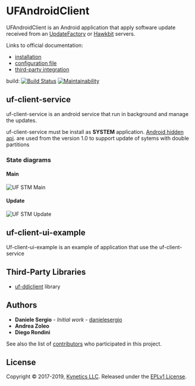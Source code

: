 # UFAndroidClient #

UFAndroidClient is an Android application that apply software update received from an [UpdateFactory](https://www.kynetics.com/iot-platform-update-factory) or [Hawkbit](https://eclipse.org/hawkbit/) servers.

Links to official documentation:
- [installation](https://docs.updatefactory.io/devices/android/android-client-packages/)
- [configuration file](https://docs.updatefactory.io/devices/android/android-config-files/)
- [third-party integration](https://docs.updatefactory.io/devices/android/third-party-integration/)

build: [![Build Status](https://travis-ci.org/Kynetics/uf-android-client.svg?branch=master)](https://travis-ci.org/Kynetics/uf-android-client) 
[![Maintainability](https://api.codeclimate.com/v1/badges/3dcb8f7ce1c2a6c9f9e2/maintainability)](https://codeclimate.com/github/Kynetics/uf-android-client/maintainability)

## uf-client-service
uf-client-service is an android service that run in background and manage the updates.

uf-client-service must be install as **SYSTEM** application. [Android hidden api](https://github.com/anggrayudi/android-hidden-api).
are used from the version 1.0 to support update of sytems with double partitions

### State diagrams
#### Main
![UF STM Main](https://drive.google.com/uc?export=view&id=1g8r0gk7tNlrCbquzMlhXmDDGMxYc6kxT)
#### Update
![UF STM Update](https://drive.google.com/uc?export=view&id=1-EWX7pIpEWcBf3RFFW8MBhleooD8Nbp8)

## uf-client-ui-example
Uf-client-ui-example is an example of application that use the uf-client-service

## Third-Party Libraries
* [uf-ddiclient](https://github.com/Kynetics/uf-ddiclient) library

## Authors
* **Daniele Sergio** - *Initial work* - [danielesergio](https://github.com/danielesergio)
* **Andrea Zoleo** 
* **Diego Rondini**

See also the list of [contributors](https://github.com/Kynetics/UfAndroidClient/graphs/contributors) who participated in this project.

## License
Copyright © 2017-2019, [Kynetics LLC](https://www.kynetics.com).
Released under the [EPLv1 License](http://www.eclipse.org/legal/epl-v10.html).
